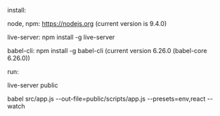 install:

  node, npm: https://nodejs.org (current version is 9.4.0)

  live-server: npm install -g live-server

  babel-cli: npm install -g babel-cli (current version 6.26.0 (babel-core 6.26.0))

run:

  live-server public

  babel src/app.js --out-file=public/scripts/app.js --presets=env,react --watch